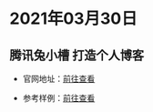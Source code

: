 # 2021年03月30日

## 腾讯兔小槽 打造个人博客

- 官网地址：[前往查看](https://txc.qq.com)

- 参考样例：[前往查看](https://support.qq.com/products/281173)
